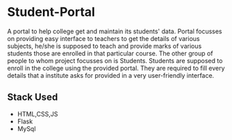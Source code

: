 # Student-Portal
A portal to help college get and maintain its students' data. Portal focusses on providing easy interface to teachers to get the details of various subjects, he/she is supposed to teach and provide marks of various students those are enrolled in that particular course. The other group of people to whom project focusses on is Students. Students are supposed to enroll in the college using the provided portal. They are required to fill every details that a institute asks for provided in a very user-friendly interface.

## Stack Used
* HTML,CSS,JS
* Flask
* MySql
